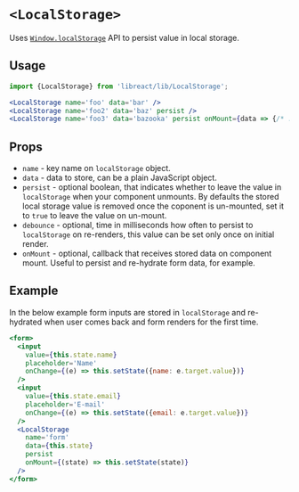 # `<LocalStorage>`

Uses [`Window.localStorage`](https://developer.mozilla.org/en-US/docs/Web/API/Window/localStorage) API to persist value in local storage.

## Usage

```jsx
import {LocalStorage} from 'libreact/lib/LocalStorage';

<LocalStorage name='foo' data='bar' />
<LocalStorage name='foo2' data='baz' persist />
<LocalStorage name='foo3' data='bazooka' persist onMount={data => {/* ... */}} />
```

## Props

  - `name` - key name on `localStorage` object.
  - `data` - data to store, can be a plain JavaScript object.
  - `persist` - optional boolean, that indicates whether to leave the value in `localStorage` when
  your component unmounts. By defaults the stored local storage value is removed once the coponent is
  un-mounted, set it to `true` to leave the value on un-mount.
  - `debounce` - optional, time in milliseconds how often to persist to `localStorage` on re-renders, this
  value can be set only once on initial render.
  - `onMount` - optional, callback that receives stored data on component mount. Useful to persist and
  re-hydrate form data, for example.

## Example

In the below example form inputs are stored in `localStorage` and re-hydrated when user
comes back and form renders for the first time.

```jsx
<form>
  <input
    value={this.state.name}
    placeholder='Name'
    onChange={(e) => this.setState({name: e.target.value})}
  />
  <input
    value={this.state.email}
    placeholder='E-mail'
    onChange={(e) => this.setState({email: e.target.value})}
  />
  <LocalStorage
    name='form'
    data={this.state}
    persist
    onMount={(state) => this.setState(state)}
  />
</form>
```
